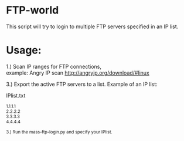 # FTP-world

This script will try to login to multiple FTP servers specified in an IP list.


# Usage:
1.) 
Scan IP ranges for FTP connections,<br>
example:
Angry IP scan http://angryip.org/download/#linux

3.)
Export the active FTP servers to a list.
Example of an IP list:

IPlist.txt

<small>1.1.1.1</small><br>
<small>2.2.2.2</small><br>
<small>3.3.3.3</small><br>
<small>4.4.4.4

3.)
Run the mass-ftp-login.py
and specify your IPlist.
